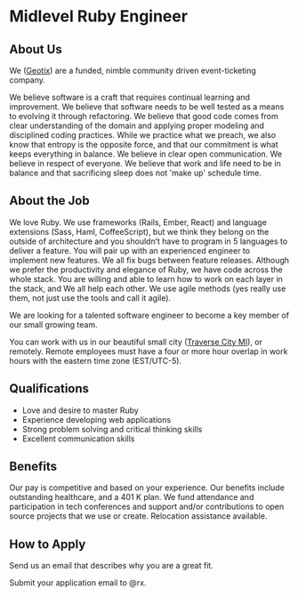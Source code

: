 # Midlevel Ruby Engineer #

## About Us ##

We ([Geotix](http://geotix.com/)) are a funded, nimble community driven event-ticketing company. 

We believe software is a craft that requires continual learning and improvement.
We believe that software needs to be well tested as a means to evolving it through refactoring.
We believe that good code comes from clear understanding of the domain and applying proper modeling and disciplined coding practices.
While we practice what we preach, we also know that entropy is the opposite force, and that our commitment is what keeps everything in balance.
We believe in clear open communication.
We believe in respect of everyone.
We believe that work and life need to be in balance and that sacrificing sleep does not 'make up' schedule time.

## About the Job ##

We love Ruby.
We use frameworks (Rails, Ember, React) and language extensions (Sass, Haml, CoffeeScript), but we think they belong on 
the outside of architecture and you shouldn’t have to program in 5 languages to deliver a feature.
You will pair up with an experienced engineer to implement new features. 
We all fix bugs between feature releases.
Although we prefer the productivity and elegance of Ruby, we have code across the whole stack.
You are willing and able to learn how to work on each layer in the stack, and 
We all help each other.
We use agile methods (yes really use them, not just use the tools and call it agile).

We are looking for a talented software engineer to become a key member of our small growing team.

You can work with us in our beautiful small city ([Traverse City MI](https://www.google.com/search?q=traverse+city)), or remotely. 
Remote employees must have a four or more hour overlap in work hours with the eastern time zone (EST/UTC-5).

## Qualifications ##

* Love and desire to master Ruby
* Experience developing web applications
* Strong problem solving and critical thinking skills
* Excellent communication skills

## Benefits ##

Our pay is competitive and based on your experience. 
Our benefits include outstanding healthcare, and a 401 K plan. 
We fund attendance and participation in tech conferences and support and/or contributions to open source projects that we use or create. 
Relocation assistance available.

## How to Apply ##

Send us an email that describes why you are a great fit. 

Submit your application email to @rx.